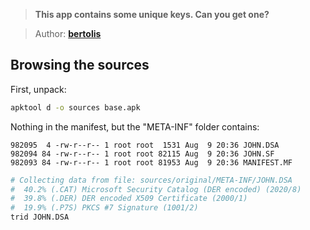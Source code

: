 > **This app contains some unique keys. Can you get one?**

> Author: **[bertolis][author-profile]**

## Browsing the sources

First, unpack:

```bash
apktool d -o sources base.apk
```

Nothing in the manifest, but the "META-INF" folder contains:

```
982095  4 -rw-r--r-- 1 root root  1531 Aug  9 20:36 JOHN.DSA
982094 84 -rw-r--r-- 1 root root 82115 Aug  9 20:36 JOHN.SF
982093 84 -rw-r--r-- 1 root root 81953 Aug  9 20:36 MANIFEST.MF
```

```bash
# Collecting data from file: sources/original/META-INF/JOHN.DSA
#  40.2% (.CAT) Microsoft Security Catalog (DER encoded) (2020/8)
#  39.8% (.DER) DER encoded X509 Certificate (2000/1)
#  19.9% (.P7S) PKCS #7 Signature (1001/2)
trid JOHN.DSA
```

[author-profile]: https://app.hackthebox.eu/users/27897
